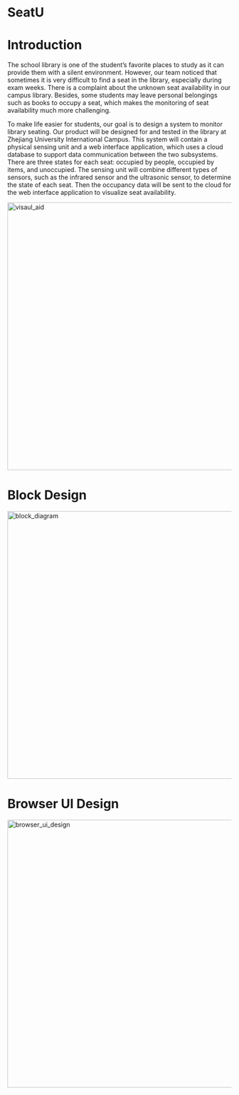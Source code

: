 # SeatU
# Introduction
The school library is one of the student’s favorite places to study as it can provide them with a silent
environment. However, our team noticed that sometimes it is very difficult to find a seat in the library,
especially during exam weeks. There is a complaint about the unknown seat availability in our campus
library. Besides, some students may leave personal belongings such as books to occupy a seat, which makes
the monitoring of seat availability much more challenging.  

To make life easier for students, our goal is to design a system to monitor library seating. Our product
will be designed for and tested in the library at Zhejiang University International Campus. This system
will contain a physical sensing unit and a web interface application, which uses a cloud database to support
data communication between the two subsystems. There are three states for each seat: occupied by people,
occupied by items, and unoccupied. The sensing unit will combine different types of sensors, such as the
infrared sensor and the ultrasonic sensor, to determine the state of each seat. Then the occupancy data will
be sent to the cloud for the web interface application to visualize seat availability.

<img src ="https://github.com/LinHangzheng/SeatU/raw/main/image/visual_aid.jpg" width = "600" alt = "visaul_aid"/>

# Block Design
<img src ="https://github.com/LinHangzheng/SeatU/raw/main/image/block_diagram.jpg" width = "600" alt = "block_diagram"/>

# Browser UI Design
<img src ="https://github.com/LinHangzheng/SeatU/raw/main/image/browser_design.jpg" width = "600" alt = "browser_ui_design"/>

